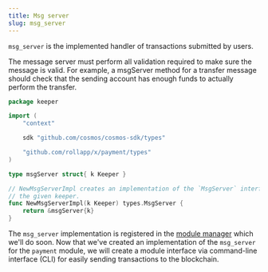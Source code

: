 ```yaml
---
title: Msg server
slug: msg_server
---
```


`msg_server` is the implemented handler of transactions submitted by users.

The message server must perform all validation required to make sure the message is valid. For example, a msgServer method for a transfer message should check that the sending account has enough funds to actually perform the transfer.

```Go
package keeper

import (
	"context"

	sdk "github.com/cosmos/cosmos-sdk/types"

	"github.com/rollapp/x/payment/types"
)

type msgServer struct{ k Keeper }

// NewMsgServerImpl creates an implementation of the `MsgServer` interface for
// the given keeper.
func NewMsgServerImpl(k Keeper) types.MsgServer {
	return &msgServer{k}
}


```

The `msg_server` implementation is registered in the [module manager](../root/module-manager.md) which we'll do soon. Now that we've created an implementation of the `msg_server` for the `payment` module, we will create a module interface via command-line interface (CLI) for easily sending transactions to the blockchain.
